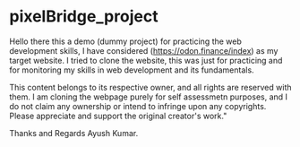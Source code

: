# pixelBridge_project

Hello there this a demo (dummy project) for practicing the web development skills, I have considered (https://odon.finance/index) as my target website.
I tried to clone the website, this was just for practicing and for monitoring my skills in web development and its fundamentals.

This content belongs to its respective owner, and all rights are reserved with them. I am cloning the webpage purely for self assessmetn purposes, and
I do not claim any ownership or intend to infringe upon any copyrights. Please appreciate and support the original creator's work."

Thanks and Regards
Ayush Kumar.
